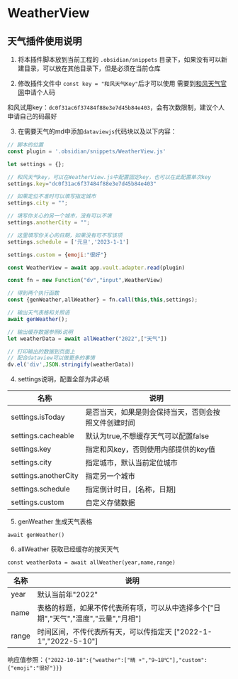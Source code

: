 # WeatherView
## 天气插件使用说明

1. 将本插件脚本放到当前工程的 `.obsidian/snippets` 目录下，如果没有可以新建目录，可以放在其他目录下，但是必须在当前仓库

2. 修改插件文件中 `const key = "和风天气Key"`后才可以使用
需要到[和风天气官网](https://www.qweather.com/ )申请个人码  

和风试用key：`dc0f31ac6f37484f88e3e7d45b84e403`，会有次数限制，建议个人申请自己的码最好

3. 在需要天气的md中添加`dataviewjs`代码块以及以下内容：

```js
// 脚本的位置
const plugin = '.obsidian/snippets/WeatherView.js'

let settings = {};

// 和风天气key，可以在WeatherView.js中配置固定key，也可以在此配置单次key
settings.key="dc0f31ac6f37484f88e3e7d45b84e403"

// 如果定位不准时可以填写指定城市
settings.city = "";

// 填写你关心的另一个城市，没有可以不填
settings.anotherCity = "";

// 这里填写你关心的日期，如果没有可不写该项
settings.schedule = ['元旦','2023-1-1']

settings.custom = {emoji:"很好"}

const WeatherView = await app.vault.adapter.read(plugin)

const fn = new Function("dv","input",WeatherView)

// 得到两个执行函数
const {genWeather,allWeather} = fn.call(this,this,settings);

// 输出天气表格和关照语
await genWeather();

// 输出缓存数据参照6说明
let weatherData = await allWeather("2022",["天气"])

// 打印输出的数据到页面上
// 配合dataview可以做更多的事情
dv.el('div',JSON.stringify(weatherData))
```

4. settings说明，配置全部为非必填

|   名称   |  说明    |
| ---- | ---- |
|   settings.isToday   |  是否当天，如果是则会保持当天，否则会按照文件创建时间    |
|   settings.cacheable   |  默认为true,不想缓存天气可以配置false   |
|   settings.key   |  指定和风key，否则使用内部提供的key值    |
|   settings.city   |  指定城市，默认当前定位城市    |
|   settings.anotherCity   |  指定另一个城市   |
|   settings.schedule   |  指定倒计时日，[名称，日期]   |
|   settings.custom   |  自定义存储数据  |


5. genWeather 生成天气表格

`await genWeather()`

6. allWeather 获取已经缓存的按天天气


`const weatherData = await allWeather(year,name,range)`


|   名称   |  说明    |
| ---- | ---- |
|year|默认当前年"2022"|
|name|表格的标题，如果不传代表所有项，可以从中选择多个["日期","天气","温度","云量","月相"]|
|range|时间区间，不传代表所有天，可以传指定天 ["2022-1-1","2022-5-10"]|


 
响应值参照：`{"2022-10-18":{"weather":["晴 ☀️","9~18℃"],"custom":{"emoji":"很好"}}}`




